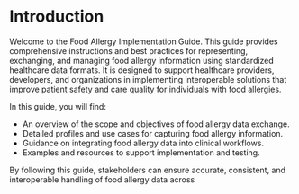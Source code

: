 # Introduction

Welcome to the Food Allergy Implementation Guide. This guide provides comprehensive instructions and best practices for representing, exchanging, and managing food allergy information using standardized healthcare data formats. It is designed to support healthcare providers, developers, and organizations in implementing interoperable solutions that improve patient safety and care quality for individuals with food allergies.

In this guide, you will find:
- An overview of the scope and objectives of food allergy data exchange.
- Detailed profiles and use cases for capturing food allergy information.
- Guidance on integrating food allergy data into clinical workflows.
- Examples and resources to support implementation and testing.

By following this guide, stakeholders can ensure accurate, consistent, and interoperable handling of food allergy data across